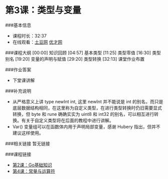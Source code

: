 第3课：类型与变量
==========================

###基本信息
- 课程时长：32:37
- 在线观看：[土豆网](http://www.tudou.com/programs/view/BTCIl3pJq1E/) [优才网](http://www.ucai.cn/course/chapter/69/3210/4557)

###课程大纲
	[00:00] 知识回顾
	[04:57] 基本类型
	[11:25] 类型零值
	[16:30] 类型别名
	[19:20] 变量的声明与赋值
	[29:20] 类型转换
	[32:13] 课堂作业布置
	
###作业答案
- 下堂课讲解

###补充说明
- 从严格意义上讲 type newInt int, 这里 newInt 并不能说是 int 的别名，而只是底层数据结构相同，在这里称为自定义类型，在进行类型转换时仍旧需要显式转换，但 byte 和 rune 确确实实为 uint8 和 int32 的别名，可以相互进行转换。有关于自定义类型将在后面的教程中进行讲解。
- Var() 变量组可以在函数体内用于声明局部变量，感谢 Hubery 指出，但并不建议这样使用。

###相关链接
暂无链接

###课程链接
- [第2课：Go基础知识](lecture2.md)
- [第4课：常量与运算符](lecture4.md)